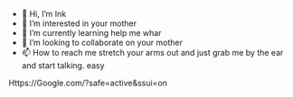 - 👋 Hi, I’m Ink
- 👀 I’m interested in your mother
- 🌱 I’m currently learning help me whar
- 💞️ I’m looking to collaborate on your mother 
- 📫 How to reach me stretch your arms out and just grab me by the ear and start talking. easy

Https://Google.com/?safe=active&ssui=on

<!---
puffishh/puffishh is a ✨ special ✨ repository because its `README.md` (this file) appears on your GitHub profile.
You can click the Preview link to take a look at your changes.
--->

